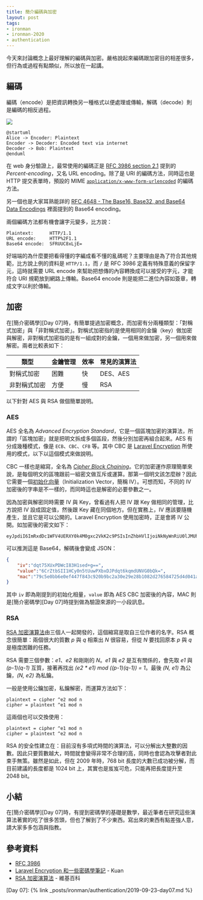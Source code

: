```yaml
---
title: 簡介編碼與加密
layout: post
tags:
- ironman
- ironman-2020
- authentication
---
```


今天來討論概念上最好理解的編碼與加密。嚴格說起來編碼跟加密目的相差很多，但行為或過程有點類似，所以放在一起講。

## 編碼

編碼（encode）是把資訊轉換另一種格式以便處理或傳輸，解碼（decode）則是編碼的相反過程。

![](http://www.plantuml.com/plantuml/png/SoWkIImgAStDuNBCoKnELT2rKt3DIyvFIIsoKWZ8ISpCAqcjAE622e5aNLAXiX2n50MG0eMop4G5aDgYlDGIBfTKk6gd_2HaSnnIyrA0TW40)

```
@startuml
Alice -> Encoder: Plaintext
Encoder -> Decoder: Encoded text via internet
Decoder -> Bob: Plaintext
@enduml
```

在 web 身分驗證上，最常使用的編碼正是 [RFC 3986 section 2.1](https://tools.ietf.org/html/rfc3986#section-2.1) 提到的 *Percent-encoding*，又名 URL encoding。除了是 URI 的編碼方法，同時這也是 HTTP 提交表單時，預設的 MIME [`application/x-www-form-urlencoded`](https://www.iana.org/assignments/media-types/application/x-www-form-urlencoded) 的編碼方法。

另一個也是大家耳熟能詳的 [RFC 4648 - The Base16, Base32, and Base64 Data Encodings][RFC 4648] 裡面提到的 Base64 encoding。

兩個編碼方法都有機會讓字元變多，比方說：

```
Plaintext:      HTTP/1.1
URL encode:     HTTP%2F1.1
Base64 encode:  SFRUUC8xLjE=
```

好端端的為什麼要把看得懂的字編成看不懂的亂碼呢？主要理由是為了符合其他規範，比方說上例的資料是 `HTTP/1.1`，而 `/` 是 RFC 3986 定義有特殊意義的保留字元，這時就需要 URL encode 來幫助把想傳的內容轉換成可以接受的字元，才能符合 URI 規範放到網路上傳輸。Base64 encode 則是能把二進位內容如簽章，轉成文字以利於傳輸。

## 加密

在[簡介密碼學][Day 07]時，有簡單提過加密概念，而加密有分兩種類型：「對稱式加密」與「非對稱式加密」。對稱式加密指的是使用相同的金鑰（key）做加密與解密，非對稱式加密指的是有一組成對的金鑰，一個用來做加密，另一個用來做解密。兩者比較表如下：

| 類型 | 金鑰管理 | 效率 | 常見的演算法 |
| --- | --- | --- | --- |
| 對稱式加密 | 困難 | 快 | DES、AES |
| 非對稱式加密 | 方便 | 慢 | RSA |

以下針對 AES 與 RSA 做個簡單說明。 

### AES

AES 全名為 *Advanced Encryption Standard*，它是一個區塊加密的演算法，所謂的「區塊加密」就是把明文拆成多個區段，然後分別加密再組合起來。AES 有分成幾種模式，像是 `ECB`、`CBC`、`CFB` 等。其中 CBC 是 [Laravel Encryption](https://laravel.com/docs/master/encryption) 所使用的模式，以下以這個模式來做說明。

CBC 一樣也是縮寫，全名為 [*Cipher Block Chaining*](https://zh.wikipedia.org/wiki/%E5%88%86%E7%BB%84%E5%AF%86%E7%A0%81%E5%B7%A5%E4%BD%9C%E6%A8%A1%E5%BC%8F#%E5%AF%86%E7%A0%81%E5%9D%97%E9%93%BE%E6%8E%A5%EF%BC%88CBC%EF%BC%89)。它的加密運作原理簡單來說，是每個明文的區塊跟前一組密文做互斥或運算。那第一個明文該怎麼辦？因此它需要一個[初始化向量](https://zh.wikipedia.org/wiki/%E5%88%9D%E5%A7%8B%E5%90%91%E9%87%8F)（Initialization Vector，簡稱 IV）。可想而知，不同的 IV 加密後的字串是不一樣的，而同時這也是解密的必要參數之一。

因為加密與解密同時需要 IV 與 Key，曾看過有人把 IV 跟 Key 做相同的管理，比方說把 IV 設成固定值，然後跟 Key 藏在同個地方。但在實務上，IV 應該要隨機產生，並且它是可以公開的。Laravel Encryption 使用加密時，正是會將 IV 公開。如加密後的密文如下：

```
eyJpdiI6ImRxdDc1WFV4UERXY0k4M0gxc2VkK2c9PSIsInZhbHVlIjoiNkNyWnRiU0lJMUhDeTBuNXRVdXdQWGJ4REpQZHF0NmtxbWRVTlZHMGJRaz0iLCJtYWMiOiI3OWM1ZTBiYjZlMGVmNDQ3Zjg0M2M5MjBiOWJjMmEzMGUyOWUyOGIxMDgyZDI3NjU4NDcyNWQ0ZDA0MWFjMjljIn0=
```

可以推測這是 Base64，解碼後會變成 JSON：

```json
{
    "iv":"dqt75XUxPDWcI83H1sed+g==",
    "value":"6CrZtbSII1HCy0n5tUuwPXbxDJPdqt6kqmdUNVG0bQk=",
    "mac":"79c5e0bb6e0ef447f843c920b9bc2a30e29e28b1082d276584725d4d041ac29c"
}
```

其中 `iv` 即為剛提到的初始化相量，`value` 即為 AES CBC 加密後的內容，MAC 則是[簡介密碼學][Day 07]時提到做為驗證來源的一小段訊息。

### RSA

[RSA 加密演算法][]由三個人一起開發的，這個縮寫是取自三位作者的名字。RSA 概念很簡單：兩個很大的質數 *p* 與 *q* 相乘出 *N* 很容易，但從 *N* 要找回原本 *p* 與 *q* 是極度困難的任務。

RSA 需要三個參數：*e1*、*e2* 和剛剛的 *N*。*e1* 與 *e2* 是互有關係的，會先取 *e1* 與 *(p-1)(q-1)* 互質，接著再找出 *(e2 * e1) mod ((p-1)(q-1)) = 1*。最後 *(N, e1)* 為公鑰，*(N, e2)* 為私鑰。

一般是使用公鑰加密，私鑰解密，而運算方法如下：

```
plaintext = cipher ^e2 mod n
cipher = plaintext ^e1 mod n
```

這兩個也可以交換使用：

```
plaintext = cipher ^e1 mod n
cipher = plaintext ^e2 mod n
```

RSA 的安全性建立在：目前沒有多項式時間的演算法，可以分解出大整數的因數。因此只要質數越大，時間就會變得非常不合理的高，同時也會認為攻擊者對此束手無策。雖然是如此，但在 2009 年時，768 bit 長度的大數已成功被分解，而目前建議的長度都是 1024 bit 上，其實也是岌岌可危，只能再把長度提升至 2048 bit。

## 小結

在[簡介密碼學][Day 07]時，有提到密碼學的基礎是數學，最近筆者在研究這些演算法著實的吃了很多苦頭，但也了解到了不少東西。寫出來的東西有點差強人意，請大家多多包涵與指教。

## 參考資料

* [RFC 3986](https://tools.ietf.org/html/rfc3986)
* [Laravel Encryption 和一些密碼學筆記](https://medium.com/@kusakawazeusu/laravel-encryption-%E5%92%8C%E4%B8%80%E4%BA%9B%E5%AF%86%E7%A2%BC%E5%AD%B8%E7%AD%86%E8%A8%98-97e319c8fbd5) - Kuan
* [RSA 加密演算法][] - 維基百科

[RFC 4648]: https://tools.ietf.org/html/rfc4648
[RSA 加密演算法]: https://zh.wikipedia.org/wiki/RSA%E5%8A%A0%E5%AF%86%E6%BC%94%E7%AE%97%E6%B3%95

[Day 07]: {% link _posts/ironman/authentication/2019-09-23-day07.md %}
